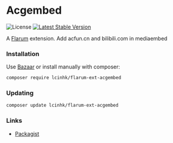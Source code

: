 # Acgembed

![License](https://img.shields.io/badge/license-MIT-blue.svg) [![Latest Stable Version](https://img.shields.io/packagist/v/lcinhk/flarum-ext-acgembed.svg)](https://packagist.org/packages/lcinhk/flarum-ext-acgembed)

A [Flarum](http://flarum.org) extension. Add acfun.cn and bilibili.com in mediaembed

### Installation

Use [Bazaar](https://discuss.flarum.org/d/5151-flagrow-bazaar-the-extension-marketplace) or install manually with composer:

```sh
composer require lcinhk/flarum-ext-acgembed
```

### Updating

```sh
composer update lcinhk/flarum-ext-acgembed
```

### Links

- [Packagist](https://packagist.org/packages/lcinhk/flarum-ext-acgembed)
